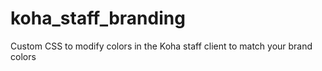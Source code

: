 # koha_staff_branding
Custom CSS to modify colors in the Koha staff client to match your brand colors
